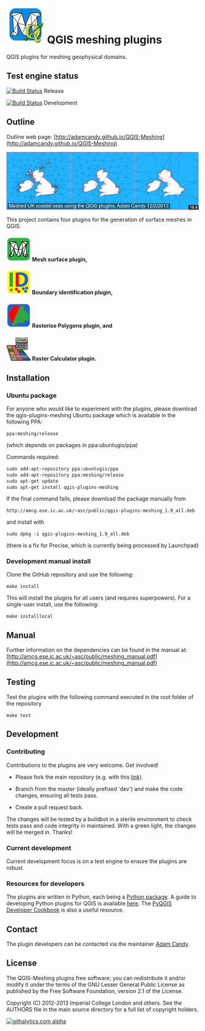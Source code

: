 ![QGIS meshing plugins](./extras/readme_data/meshing_icon_M_withQGIS_100x.png "QGIS meshing plugins") QGIS meshing plugins
=========================================================

QGIS plugins for meshing geophysical domains.

Test engine status
------------------

[![Build Status](https://travis-ci.org/adamcandy/QGIS-Meshing.png?branch=master)](https://travis-ci.org/adamcandy/QGIS-Meshing) Release

[![Build Status](https://travis-ci.org/adamcandy/QGIS-Meshing.png?branch=dev)](https://travis-ci.org/adamcandy/QGIS-Meshing) Development

Outline
-------

Outline web page: [http://adamcandy.github.io/QGIS-Meshing](http://adamcandy.github.io/QGIS-Meshing)

![UK meshed](./extras/readme_data/uk.gif "UK meshed")

This project contains four plugins for the generation of surface meshes in QGIS:

#### ![Mesh surface plugin](./extras/readme_data/meshing_icon_M2_64x.png "Mesh surface plugin") Mesh surface plugin,
#### ![Boundary identification plugin](./extras/readme_data/id_x64.png?raw=true "Boundary identification plugin") Boundary identification plugin,
#### ![Rasterise Polygons plugin](./extras/readme_data/ras_x64.png "Rasterise Polygons plugin") Rasterise Polygons plugin, and 
#### ![Raster Calculator plugin](./extras/readme_data/rastercalc.png "Raster Calculator plugin") Raster Calculator plugin.

Installation
------------

### Ubuntu package

For anyone who would like to experiment with the plugins, please download the qgis-plugins-meshing Ubuntu package which is available in the following PPA:

    ppa:meshing/release

(which depends on packages in ppa:ubuntugis/ppa)

Commands required:

    sudo add-apt-repository ppa:ubuntugis/ppa
    sudo add-apt-repository ppa:meshing/release
    sudo apt-get update
    sudo apt-get install qgis-plugins-meshing

If the final command fails, please download the package manually from

    http://amcg.ese.ic.ac.uk/~asc/public/qgis-plugins-meshing_1.9_all.deb

and install with

    sudo dpkg -i qgis-plugins-meshing_1.9_all.deb

(there is a fix for Precise, which is currently being processed by Launchpad)

### Development manual install

Clone the GitHub repository and use the following:

    make install

This will install the plugins for all users (and requires superpowers).
For a single-user install, use the following:

    make installlocal

Manual
------

Further information on the dependencies can be found in the manual at:
[http://amcg.ese.ic.ac.uk/~asc/public/meshing_manual.pdf](http://amcg.ese.ic.ac.uk/~asc/public/meshing_manual.pdf)

Testing
-------

Test the plugins with the following command executed in the root folder of the repository

    make test

Development
-----------

### Contributing

Contributions to the plugins are very welcome.  Get involved!

* Please fork the main repository (e.g. with this [link](https://github.com/adamcandy/QGIS-Meshing/fork)).

* Branch from the master (ideally prefixed 'dev') and make the code changes, ensuring all tests pass.

* Create a pull request back.

The changes will be tested by a buildbot in a sterile environment to check tests pass and code integrity in maintained.
With a green light, the changes will be merged in.
Thanks!

### Current development

Current development focus is on a test engine to ensure the plugins are robust.

### Resources for developers

The plugins are written in Python, each being a [Python package](http://docs.python.org/2/tutorial/modules.html#packages).
A guide to developing Python plugins for QGIS is available [here](http://www.qgis.org/pyqgis-cookbook/plugins.html#plugins).
The [PyQGIS Developer Cookbook](http://www.qgis.org/pyqgis-cookbook/) is also a useful resource.

Contact
-------

The plugin developers can be contacted via the maintainer [Adam Candy](http://www3.imperial.ac.uk/people/adam.candy).


License
-------

The QGIS-Meshing plugins free software; you can redistribute it and/or modify it under the terms of the GNU Lesser General Public License as published by the Free Software Foundation, version 2.1 of the License.

Copyright (C) 2012-2013 Imperial College London and others.
See the AUTHORS file in the main source directory for a full list of copyright holders.

[![githalytics.com alpha](https://cruel-carlota.pagodabox.com/dde9c46de8dc0b328e6b67c9e53b7a1d "githalytics.com")](http://githalytics.com/adamcandy/QGIS-Meshing)
